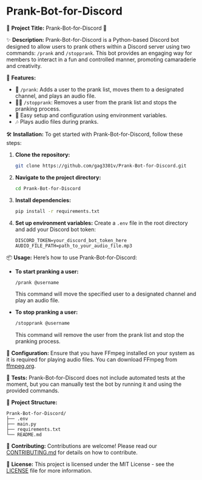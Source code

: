# Prank-Bot-for-Discord

🚀 **Project Title:** Prank-Bot-for-Discord 🎉

✨ **Description:** Prank-Bot-for-Discord is a Python-based Discord bot designed to allow users to prank others within a Discord server using two commands: `/prank` and `/stopprank`. This bot provides an engaging way for members to interact in a fun and controlled manner, promoting camaraderie and creativity.

🚀 **Features:**
- 🎉 `/prank`: Adds a user to the prank list, moves them to a designated channel, and plays an audio file.
- 🏃‍♂️ `/stopprank`: Removes a user from the prank list and stops the pranking process.
- 🔧 Easy setup and configuration using environment variables.
- 🎶 Plays audio files during pranks.

🛠️ **Installation:**
To get started with Prank-Bot-for-Discord, follow these steps:

1. **Clone the repository:**
    ```bash
    git clone https://github.com/gag3301v/Prank-Bot-for-Discord.git
    ```

2. **Navigate to the project directory:**
    ```bash
    cd Prank-Bot-for-Discord
    ```

3. **Install dependencies:**
    ```bash
    pip install -r requirements.txt
    ```

4. **Set up environment variables:**
    Create a `.env` file in the root directory and add your Discord bot token:
    ```
    DISCORD_TOKEN=your_discord_bot_token_here
    AUDIO_FILE_PATH=path_to_your_audio_file.mp3
    ```

📦 **Usage:**
Here’s how to use Prank-Bot-for-Discord:

- **To start pranking a user:**
  ```bash
  /prank @username
  ```
  This command will move the specified user to a designated channel and play an audio file.

- **To stop pranking a user:**
  ```bash
  /stopprank @username
  ```
  This command will remove the user from the prank list and stop the pranking process.

🔧 **Configuration:**
Ensure that you have FFmpeg installed on your system as it is required for playing audio files. You can download FFmpeg from [ffmpeg.org](https://ffmpeg.org/download.html).

🧪 **Tests:**
Prank-Bot-for-Discord does not include automated tests at the moment, but you can manually test the bot by running it and using the provided commands.

📁 **Project Structure:**
```
Prank-Bot-for-Discord/
├── .env
├── main.py
├── requirements.txt
└── README.md
```

🙌 **Contributing:**
Contributions are welcome! Please read our [CONTRIBUTING.md](https://github.com/gag3301v/Prank-Bot-for-Discord/blob/main/CONTRIBUTING.md) for details on how to contribute.

📄 **License:**
This project is licensed under the MIT License - see the [LICENSE](https://github.com/gag3301v/Prank-Bot-for-Discord/blob/main/LICENSE) file for more information.